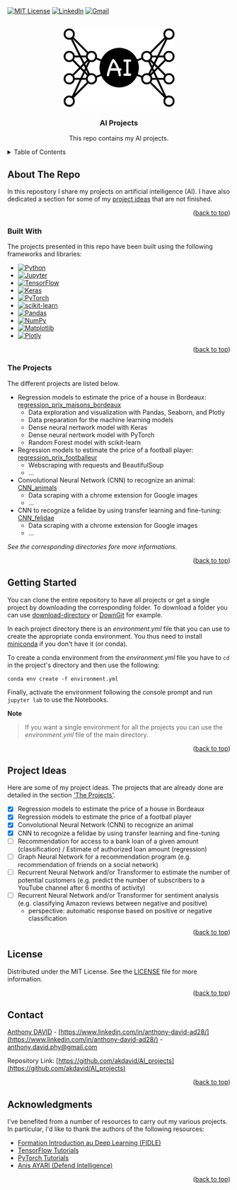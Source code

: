 <a name="readme-top"></a>
<!--
*** This README.md file was inspired by the 'Best-README-Template' of Othneil Drew.
*** See https://github.com/othneildrew/Best-README-Template.
-->

<!-- PROJECT SHIELDS -->
<!--
*** I'm using markdown "reference style" links for readability.
*** Reference links are enclosed in brackets [ ] instead of parentheses ( ).
*** See the bottom of this document for the declaration of the reference variables
*** for contributors-url, forks-url, etc. This is an optional, concise syntax you may use.
*** https://www.markdownguide.org/basic-syntax/#reference-style-links
-->
[![MIT License][license-shield]][license-url]
[![LinkedIn][linkedin-shield]][linkedin-url]
[![Gmail][gmail-shield]][gmail-url]


<!-- PROJECT LOGO -->
<br />
<div align="center">
  <a href="https://github.com/akdavid/AI_projects">
    <img src="images/logo_AI_projects_background.png" alt="Logo" width="251" height="177">
  </a>

  <h3 align="center">AI Projects</h3>

  <p align="center">
    This repo contains my AI projects.
  </p>
</div>



<!-- TABLE OF CONTENTS -->
<details>
  <summary>Table of Contents</summary>
  <ol>
    <li>
      <a href="#about-the-repo">About The Repo</a>
      <ul>
        <li><a href="#built-with">Built With</a></li>
        <li><a href="#the-projects">The Projects</a></li>
      </ul>
    </li>
    <li><a href="#getting-started">Getting Started</a></li>
    <li><a href="#project-ideas">Project Ideas</a></li>
    <li><a href="#license">License</a></li>
    <li><a href="#contact">Contact</a></li>
    <li><a href="#acknowledgments">Acknowledgments</a></li>
  </ol>
</details>



<!-- ABOUT THE PROJECT -->
## About The Repo

In this repository I share my projects on artificial intelligence (AI). I have also dedicated a section for some of my [project ideas](#project-ideas) that are not finished.

<p align="right">(<a href="#readme-top">back to top</a>)</p>



### Built With

The projects presented in this repo have been built using the following frameworks and libraries: 
* [![Python][Python]][Python-url]
* [![Jupyter][Jupyter]][Jupyter-url]
* [![TensorFlow][TensorFlow]][TensorFlow-url]
* [![Keras][Keras]][Keras-url]
* [![PyTorch][PyTorch]][PyTorch-url]
* [![scikit-learn][scikit-learn]][scikit-learn-url]
* [![Pandas][Pandas]][Pandas-url]
* [![NumPy][NumPy]][NumPy-url]
* [![Matplotlib][Matplotlib]][Matplotlib-url]
* [![Plotly][Plotly]][Plotly-url]

<p align="right">(<a href="#readme-top">back to top</a>)</p>


### The Projects

The different projects are listed below.

- Regression models to estimate the price of a house in Bordeaux: [regression_prix_maisons_bordeaux](https://github.com/akdavid/AI_projects/tree/main/regression_prix_maisons_bordeaux)
    - Data exploration and visualization with Pandas, Seaborn, and Plotly
    - Data preparation for the machine learning models
    - Dense neural nertwork model with Keras
    - Dense neural nertwork model with PyTorch
    - Random Forest model with scikit-learn
- Regression models to estimate the price of a football player: [regression_prix_footballeur](https://github.com/akdavid/AI_projects/tree/main/regression_prix_footballeur)
    - Webscraping with requests and BeautifulSoup
    - ...
- Convolutional Neural Network (CNN) to recognize an animal: [CNN_animals](https://github.com/akdavid/AI_projects/tree/main/CNN_animals)
    - Data scraping with a chrome extension for Google images
    - ...
- CNN to recognize a felidae by using transfer learning and fine-tuning: [CNN_felidae](https://github.com/akdavid/AI_projects/tree/main/CNN_felidae)
    - Data scraping with a chrome extension for Google images
    - ...

_See the corresponding directories fore more informations._


<p align="right">(<a href="#readme-top">back to top</a>)</p>



<!-- GETTING STARTED -->
## Getting Started

You can clone the entire repository to have all projects or get a single project by downloading the corresponding folder. 
To download a folder you can use [download-directory](https://download-directory.github.io) or [DownGit](https://minhaskamal.github.io/DownGit) for example.

In each project directory there is an _environment.yml_ file that you can use to create the appropriate conda environment. You thus need to install [miniconda](https://docs.conda.io/en/latest/miniconda.html) if you don't have it (or conda).

To create a conda environment from the _environment.yml_ file you have to `cd` in the project's directory and then use the following:
```console 
conda env create -f environment.yml
```

Finally, activate the environment following the console prompt and run `jupyter lab` to use the Notebooks.

**Note**
> If you want a single environment for all the projects you can use the  _environment.yml_ file of the main directory.


<p align="right">(<a href="#readme-top">back to top</a>)</p>



<!-- PROJECT IDEAS -->
## Project Ideas

Here are some of my project ideas. The projects that are already done are detailed in the section ['The Projects'](#the-projects). 

- [x] Regression models to estimate the price of a house in Bordeaux
- [x] Regression models to estimate the price of a football player
- [x] Convolutional Neural Network (CNN) to recognize an animal
- [x] CNN to recognize a felidae by using transfer learning and fine-tuning
- [ ] Recommendation for access to a bank loan of a given amount (classification) / Estimate of authorized loan amount (regression)
- [ ] Graph Neural Network for a recommendation program (e.g. recommendation of friends on a social network)
- [ ] Recurrent Neural Network and/or Transformer to estimate the number of potential customers (e.g. predict the number of subscribers to a YouTube channel after 6 months of activity)
- [ ] Recurrent Neural Network and/or Transformer for sentiment analysis (e.g. classifying Amazon reviews between negative and positive)
  - perspective: automatic response based on positive or negative classification 


<p align="right">(<a href="#readme-top">back to top</a>)</p>



<!-- LICENSE -->
## License

Distributed under the MIT License. See the [LICENSE](LICENSE.txt) file for more information.

<p align="right">(<a href="#readme-top">back to top</a>)</p>



<!-- CONTACT -->
## Contact

[Anthony DAVID](https://anthonydavid3.wordpress.com) - [https://www.linkedin.com/in/anthony-david-ad28/](https://www.linkedin.com/in/anthony-david-ad28/) - anthony.david.phy@gmail.com

Repository Link: [https://github.com/akdavid/AI_projects](https://github.com/akdavid/AI_projects)

<p align="right">(<a href="#readme-top">back to top</a>)</p>



<!-- ACKNOWLEDGMENTS -->
## Acknowledgments

I've benefited from a number of resources to carry out my various projects. In particular, I'd like to thank the authors of the following resources:

* [Formation Introduction au Deep Learning (FIDLE)](https://fidle.cnrs.fr)
* [TensorFlow Tutorials](https://www.tensorflow.org/tutorials)
* [PyTorch Tutorials](https://pytorch.org/tutorials/)
* [Anis AYARI (Defend Intelligence)](https://github.com/anisayari)

<p align="right">(<a href="#readme-top">back to top</a>)</p>



<!-- MARKDOWN LINKS & IMAGES -->
<!-- https://www.markdownguide.org/basic-syntax/#reference-style-links -->
[license-shield]: https://img.shields.io/github/license/othneildrew/Best-README-Template.svg?style=for-the-badge
[license-url]: ./LICENSE.txt
[linkedin-shield]: https://img.shields.io/badge/-LinkedIn-black.svg?style=for-the-badge&logo=linkedin&colorB=555
[linkedin-url]: https://www.linkedin.com/in/anthony-david-ad28/
[gmail-shield]: https://img.shields.io/badge/Gmail-D14836?style=for-the-badge&logo=gmail&logoColor=white
[gmail-url]: mailto:anthony.david.phy@gmail.com
[Python]: https://img.shields.io/badge/python-3670A0?style=for-the-badge&logo=python&logoColor=ffdd54
[Python-url]: https://www.python.org
[Jupyter]: https://img.shields.io/badge/jupyter-%23FA0F00.svg?style=for-the-badge&logo=jupyter&logoColor=white
[Jupyter-url]: https://jupyter.org
[TensorFlow]: https://img.shields.io/badge/TensorFlow-%23FF6F00.svg?style=for-the-badge&logo=TensorFlow&logoColor=white
[TensorFlow-url]: https://www.tensorflow.org/
[Keras]: https://img.shields.io/badge/Keras-%23D00000.svg?style=for-the-badge&logo=Keras&logoColor=white
[Keras-url]: https://keras.io
[PyTorch]: https://img.shields.io/badge/PyTorch-%23EE4C2C.svg?style=for-the-badge&logo=PyTorch&logoColor=white
[PyTorch-url]: https://pytorch.org
[scikit-learn]: https://img.shields.io/badge/scikit--learn-%23F7931E.svg?style=for-the-badge&logo=scikit-learn&logoColor=white
[scikit-learn-url]: https://scikit-learn.org/
[Pandas]: https://img.shields.io/badge/pandas-%23150458.svg?style=for-the-badge&logo=pandas&logoColor=white
[Pandas-url]: https://pandas.pydata.org
[NumPy]: https://img.shields.io/badge/numpy-%23013243.svg?style=for-the-badge&logo=numpy&logoColor=white
[NumPy-url]: https://numpy.org
[Matplotlib]: https://img.shields.io/badge/Matplotlib-%23ffffff.svg?style=for-the-badge&logo=Matplotlib&logoColor=black
[Matplotlib-url]: https://matplotlib.org
[Plotly]: https://img.shields.io/badge/Plotly-%233F4F75.svg?style=for-the-badge&logo=plotly&logoColor=white
[Plotly-url]: https://plotly.com/python/
